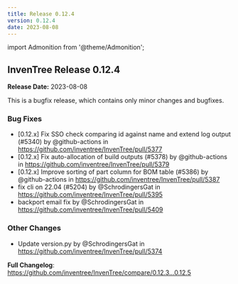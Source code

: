 ```yaml
---
title: Release 0.12.4
version: 0.12.4
date: 2023-08-08
---
```


import Admonition from '@theme/Admonition';

## InvenTree Release 0.12.4

**Release Date:** 2023-08-08

<Admonition type='info' title='Bugfix'>
This is a bugfix release, which contains only minor changes and bugfixes.
</Admonition>
<!-- Release notes generated using configuration in .github/release.yml at 0.12.x -->

### Bug Fixes
* [0.12.x] Fix SSO check comparing id against name and extend log output (#5340) by @github-actions in https://github.com/inventree/InvenTree/pull/5377
* [0.12.x] Fix auto-allocation of build outputs (#5378) by @github-actions in https://github.com/inventree/InvenTree/pull/5379
* [0.12.x] Improve sorting of part column for BOM table (#5386) by @github-actions in https://github.com/inventree/InvenTree/pull/5387
* fix cli on 22.04 (#5204) by @SchrodingersGat in https://github.com/inventree/InvenTree/pull/5395
* backport email fix by @SchrodingersGat in https://github.com/inventree/InvenTree/pull/5409
### Other Changes
* Update version.py by @SchrodingersGat in https://github.com/inventree/InvenTree/pull/5374


**Full Changelog**: https://github.com/inventree/InvenTree/compare/0.12.3...0.12.5
